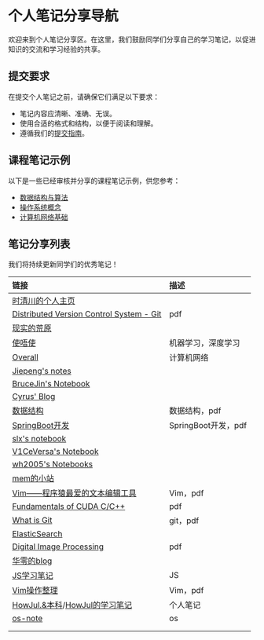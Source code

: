 # 个人笔记分享导航

欢迎来到个人笔记分享区。在这里，我们鼓励同学们分享自己的学习笔记，以促进知识的交流和学习经验的共享。

## 提交要求

在提交个人笔记之前，请确保它们满足以下要求：

- 笔记内容应清晰、准确、无误。
- 使用合适的格式和结构，以便于阅读和理解。
- 遵循我们的[提交指南](../../资源分享/提交指南.md)。


## 课程笔记示例

以下是一些已经审核并分享的课程笔记示例，供您参考：

- [数据结构与算法](../课程笔记/数据结构与算法.md)
- [操作系统概念](../课程笔记/操作系统概念.md)
- [计算机网络基础](../课程笔记/计算机网络基础.md)

## 笔记分享列表

我们将持续更新同学们的优秀笔记！

| 链接 | 描述 |
| :----------- | :----------- |
| [时清川的个人主页](https://sh17c.top/LessonsNotes/) |  |
| [Distributed Version Control System - Git](./assets/邓江波-Distributed%20Version%20Control%20System%20-%20Git.pdf) | pdf |
| [现实的荒原](https://nest.shrike505.cc/notes/) |  |
| [使唔使](https://dw7hzckbift.feishu.cn/wiki/VulewoHS1i3EWlkx8SbcCl0znRe) | 机器学习，深度学习 |
| [Overall](./assets/姜凌麒-计网笔记(展示).pdf) | 计算机网络 |
| [Jiepeng's notes](https://note.jiepeng.tech/) |  |
| [BruceJin's Notebook](https://brucejqs.github.io/MyNotebook/) |  |
| [Cyrus' Blog](https://cyrus28214.top/post/0281cead953c/) |  |
| [数据结构](./assets/庞瑛霏-数据结构.pdf) | 数据结构，pdf |
| [SpringBoot开发](./assets/任飞扬-SpringBoot开发.pdf) | SpringBoot开发，pdf |
| [slx's notebook](https://collapsar11.github.io/) |  |
| [V1CeVersa's Notebook](https://note.v1ceversaa.cc/) |  |
| [wh2005's Notebooks](https://freewh2005.github.io/index.html) |  |
| [mem的小站](https://mem.ac/) |  |
| [Vim——程序猿最爱的文本编辑工具](./assets/夏子渊-Vim.pdf) | Vim，pdf |
| [Fundamentals of CUDA C/C++](./assets/杨星宇-_Fundamentals%20of%20CUDA%20C_C++.pdf) | pdf |
| [What is Git](./assets/张高畅-Git笔记.pdf) | git，pdf |
| [ElasticSearch](https://nonezjl.github.io/mymkdocs/Tools/elasticsearch/#_5) |  |
| [Digital Image Processing](./assets/赵柳烨-note.pdf) | pdf |
| [华零的blog](https://hzeroyuke.github.io/my_blog/) |  |
| [JS学习笔记](https://vwd2qst55o9.feishu.cn/docx/MRdjd0SERo0hs1xUcZMc93p1n6d) | JS |
| [Vim操作整理](./assets/周小童-Vim操作整理.pdf) | Vim，pdf |
| [HowJul.&本科](https://www.yuque.com/howjul/rt9ms6)/[HowJul的学习笔记](https://note.howjul.com/) |个人笔记|
| [os-note](./assets/林然-os-note.pdf) | os |
|||
|||
